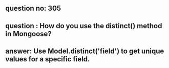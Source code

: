 
      
## question no: 305

## question : How do you use the distinct() method in Mongoose?

## answer: Use Model.distinct('field') to get unique values for a specific field.
      